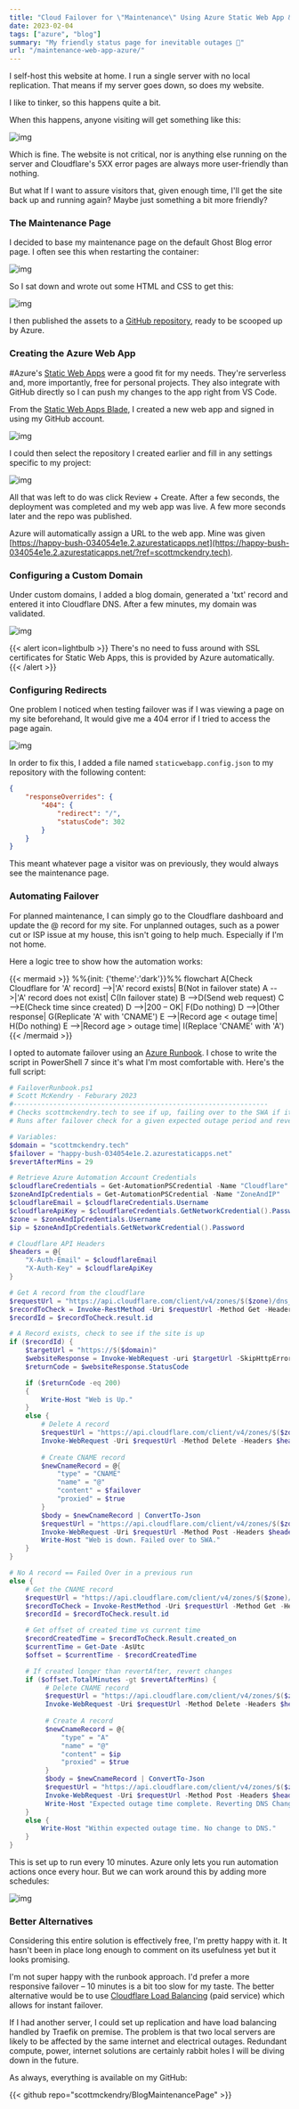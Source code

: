 ```yaml
---
title: "Cloud Failover for \"Maintenance\" Using Azure Static Web App & Runbook"
date: 2023-02-04
tags: ["azure", "blog"]
summary: "My friendly status page for inevitable outages 🚧"
url: "/maintenance-web-app-azure/"
---
```


I self-host this website at home. I run a single server with no local replication. That means if my server goes down, so does my website.

I like to tinker, so this happens quite a bit.

When this happens, anyone visiting will get something like this:

![img](img/blog-failover/outage.webp)

Which is fine. The website is not critical, nor is anything else running on the server and Cloudflare's 5XX error pages are always more user-friendly than nothing.

But what If I want to assure visitors that, given enough time, I'll get the site back up and running again? Maybe just something a bit more friendly?

### The Maintenance Page

I decided to base my maintenance page on the default Ghost Blog error page. I often see this when restarting the container:

![img](img/blog-failover/ghost-error.webp)

So I sat down and wrote out some HTML and CSS to get this:

![img](img/blog-failover/maintenance.webp)

I then published the assets to a [GitHub repository](https://github.com/scottmckendry/BlogMaintenancePage?ref=scottmckendry.tech), ready to be scooped up by Azure.

### Creating the Azure Web App

#Azure's [Static Web Apps](https://learn.microsoft.com/en-us/azure/static-web-apps/overview?ref=scottmckendry.tech) were a good fit for my needs. They're serverless and, more importantly, free for personal projects. They also integrate with GitHub directly so I can push my changes to the app right from VS Code.

From the [Static Web Apps Blade](https://portal.azure.com/?quickstart=True&ref=scottmckendry.tech#view/HubsExtension/BrowseResource/resourceType/Microsoft.Web%2FStaticSites), I created a new web app and signed in using my GitHub account.

![img](img/blog-failover/create-web-app.webp)

I could then select the repository I created earlier and fill in any settings specific to my project:

![img](img/blog-failover/create-web-app-2.webp)

All that was left to do was click Review + Create. After a few seconds, the deployment was completed and my web app was live. A few more seconds later and the repo was published.

Azure will automatically assign a URL to the web app. Mine was given [https://happy-bush-034054e1e.2.azurestaticapps.net](https://happy-bush-034054e1e.2.azurestaticapps.net/?ref=scottmckendry.tech).

### Configuring a Custom Domain

Under custom domains, I added a blog domain, generated a 'txt' record and entered it into Cloudflare DNS. After a few minutes, my domain was validated.

![img](img/blog-failover/custom-domain.webp)

{{< alert icon=lightbulb >}}
There's no need to fuss around with SSL certificates for Static Web Apps, this is provided by Azure automatically. 
{{< /alert >}}

### Configuring Redirects

One problem I noticed when testing failover was if I was viewing a page on my site beforehand, It would give me a 404 error if I tried to access the page again.

![img](img/blog-failover/404.webp)

In order to fix this, I added a file named `staticwebapp.config.json` to my repository with the following content:

```json
{
    "responseOverrides": {
        "404": {
            "redirect": "/",
            "statusCode": 302
        }
    }
}
```

This meant whatever page a visitor was on previously, they would always see the maintenance page.

### Automating Failover

For planned maintenance, I can simply go to the Cloudflare dashboard and update the @ record for my site. For unplanned outages, such as a power cut or ISP issue at my house, this isn't going to help much. Especially if I'm not home.

Here a logic tree to show how the automation works:

{{< mermaid >}}
%%{init: {'theme':'dark'}}%%
flowchart
    A[Check Cloudflare for 'A' record] -->|'A' record exists| B(Not in failover state)
    A -->|'A' record does not exist| C(In failover state)
    B -->D(Send web request)
    C -->E(Check time since created)
    D -->|200 – OK| F(Do nothing)
    D -->|Other response| G(Replicate 'A' with 'CNAME')
    E -->|Record age < outage time| H(Do nothing)
    E -->|Record age > outage time| I(Replace 'CNAME' with 'A')
{{< /mermaid >}}

I opted to automate failover using an [Azure Runbook](https://learn.microsoft.com/en-us/azure/automation/overview?ref=scottmckendry.tech). I chose to write the script in PowerShell 7 since it's what I'm most comfortable with. Here's the full script:

```powershell
# FailoverRunbook.ps1
# Scott McKendry - Feburary 2023
#----------------------------------------------------------------
# Checks scottmckendry.tech to see if up, failing over to the SWA if it is down.
# Runs after failover check for a given expected outage period and revert the changes after that period completes.

# Variables:
$domain = "scottmckendry.tech"
$failover = "happy-bush-034054e1e.2.azurestaticapps.net"
$revertAfterMins = 29

# Retrieve Azure Automation Account Credentials
$cloudflareCredentials = Get-AutomationPSCredential -Name "Cloudflare"
$zoneAndIpCredentials = Get-AutomationPSCredential -Name "ZoneAndIP"
$cloudflareEmail = $cloudflareCredentials.Username
$cloudflareApiKey = $cloudflareCredentials.GetNetworkCredential().Password
$zone = $zoneAndIpCredentials.Username
$ip = $zoneAndIpCredentials.GetNetworkCredential().Password

# Cloudflare API Headers
$headers = @{
    "X-Auth-Email" = $cloudflareEmail
    "X-Auth-Key" = $cloudflareApiKey
}

# Get A record from the cloudflare
$requestUrl = "https://api.cloudflare.com/client/v4/zones/$($zone)/dns_records/?name=$($domain)&type=A"
$recordToCheck = Invoke-RestMethod -Uri $requestUrl -Method Get -Headers $headers
$recordId = $recordToCheck.result.id

# A Record exists, check to see if the site is up
if ($recordId) {
    $targetUrl = "https://$($domain)"
    $websiteResponse = Invoke-WebRequest -uri $targetUrl -SkipHttpErrorCheck
    $returnCode = $websiteResponse.StatusCode

    if ($returnCode -eq 200)
    {
        Write-Host "Web is Up."
    }
    else {
        # Delete A record
        $requestUrl = "https://api.cloudflare.com/client/v4/zones/$($zone)/dns_records/$recordId"
        Invoke-WebRequest -Uri $requestUrl -Method Delete -Headers $headers | Out-Null
        
        # Create CNAME record
        $newCnameRecord = @{
            "type" = "CNAME"
            "name" = "@"
            "content" = $failover
            "proxied" = $true
        }
        $body = $newCnameRecord | ConvertTo-Json
        $requestUrl = "https://api.cloudflare.com/client/v4/zones/$($zone)/dns_records"
        Invoke-WebRequest -Uri $requestUrl -Method Post -Headers $headers -Body $body -ContentType "application/json" | Out-Null
        Write-Host "Web is down. Failed over to SWA."
    }
}

# No A record == Failed Over in a previous run
else {
    # Get the CNAME record
    $requestUrl = "https://api.cloudflare.com/client/v4/zones/$($zone)/dns_records/?name=$($domain)&type=CNAME"
    $recordToCheck = Invoke-RestMethod -Uri $requestUrl -Method Get -Headers $headers
    $recordId = $recordToCheck.result.id

    # Get offset of created time vs current time
    $recordCreatedTime = $recordToCheck.Result.created_on
    $currentTime = Get-Date -AsUtc
    $offset = $currentTime - $recordCreatedTime

    # If created longer than revertAfter, revert changes
    if ($offset.TotalMinutes -gt $revertAfterMins) {
         # Delete CNAME record
         $requestUrl = "https://api.cloudflare.com/client/v4/zones/$($zone)/dns_records/$recordId"
         Invoke-WebRequest -Uri $requestUrl -Method Delete -Headers $headers | Out-Null
         
         # Create A record
         $newCnameRecord = @{
             "type" = "A"
             "name" = "@"
             "content" = $ip
             "proxied" = $true
         }
         $body = $newCnameRecord | ConvertTo-Json
         $requestUrl = "https://api.cloudflare.com/client/v4/zones/$($zone)/dns_records"
         Invoke-WebRequest -Uri $requestUrl -Method Post -Headers $headers -Body $body -ContentType "application/json" | Out-Null
         Write-Host "Expected outage time complete. Reverting DNS Changes"
    }
    else {
        Write-Host "Within expected outage time. No change to DNS."
    }
}
```

This is set up to run every 10 minutes. Azure only lets you run automation actions once every hour. But we can work around this by adding more schedules:

![img](img/blog-failover/schedules.webp)

### Better Alternatives

Considering this entire solution is effectively free, I'm pretty happy with it. It hasn't been in place long enough to comment on its usefulness yet but it looks promising.

I'm not super happy with the runbook approach. I'd prefer a more responsive failover – 10 minutes is a bit too slow for my taste. The better alternative would be to use [Cloudflare Load Balancing](https://www.cloudflare.com/en-gb/load-balancing/?ref=scottmckendry.tech) (paid service) which allows for instant failover.️

If I had another server, I could set up replication and have load balancing handled by Traefik on premise. The problem is that two local servers are likely to be affected by the same internet and electrical outages. Redundant compute, power, internet solutions are certainly rabbit holes I will be diving down in the future.

As always, everything is available on my GitHub:

{{< github repo="scottmckendry/BlogMaintenancePage" >}}

